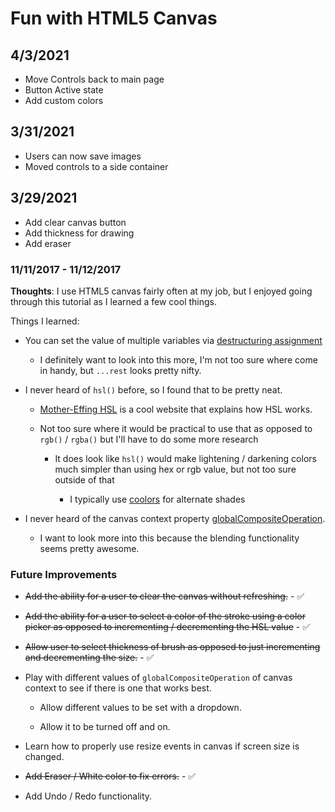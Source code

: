 # Fun with HTML5 Canvas

## 4/3/2021
- Move Controls back to main page
- Button Active state
- Add custom colors

## 3/31/2021
- Users can now save images
- Moved controls to a side container

## 3/29/2021
- Add clear canvas button
- Add thickness for drawing
- Add eraser

### 11/11/2017 - 11/12/2017

**Thoughts**: I use HTML5 canvas fairly often at my job, but I enjoyed going through this tutorial as I learned a few cool things.

Things I learned:

- You can set the value of multiple variables via [destructuring assignment](https://developer.mozilla.org/en-US/docs/Web/JavaScript/Reference/Operators/Destructuring_assignment)

  - I definitely want to look into this more, I'm not too sure where come in handy, but `...rest` looks pretty nifty.

- I never heard of `hsl()` before, so I found that to be pretty neat.

  - [Mother-Effing HSL](http://mothereffinghsl.com/) is a cool website that explains how HSL works.

  - Not too sure where it would be practical to use that as opposed to `rgb()` / `rgba()` but I'll have to do some more research

    - It does look like `hsl()` would make lightening / darkening colors much simpler than using hex or rgb value, but not too sure outside of that

      - I typically use [coolors](https://coolors.co/) for alternate shades

- I never heard of the canvas context property [globalCompositeOperation](https://developer.mozilla.org/en-US/docs/Web/API/CanvasRenderingContext2D/globalCompositeOperation).

  - I want to look more into this because the blending functionality seems pretty awesome.

### Future Improvements

- ~~Add the ability for a user to clear the canvas without refreshing.~~ - ✅

- ~~Add the ability for a user to select a color of the stroke using a color picker as opposed to incrementing / decrementing the HSL value~~ - ✅

- ~~Allow user to select thickness of brush as opposed to just incrementing and decrementing the size.~~ - ✅

- Play with different values of `globalCompositeOperation` of canvas context to see if there is one that works best.

  - Allow different values to be set with a dropdown.

  - Allow it to be turned off and on.

- Learn how to properly use resize events in canvas if screen size is changed.

- ~~Add Eraser / White color to fix errors.~~ - ✅

- Add Undo / Redo functionality.
